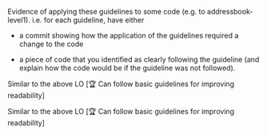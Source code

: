 <panel type="warning" header=":trophy: Can improve code readability :star::star:" expandable expanded no-close>

<panel type="warning" header=":trophy: Can explain the importance of readability :star::star:" expandable>
  <include src="../../book/codeQuality/maximiseReadability/introduction/full.md" />
</panel>

<panel type="warning" header=":trophy: Can follow basic guidelines for improving readability :star::star:" expandable>
  <include src="../../book/codeQuality/maximiseReadability/basic/full.md" />
  <panel header=":dart: Evidence" expanded>
  <div id="common-evidence">

Evidence of applying these guidelines to some code (e.g. to addressbook-level1). i.e. for each guideline, have either 
* a commit showing how the application of the guidelines required a change to the code
* a piece of code that you identified as clearly following the guideline (and explain how the code would be if the guideline was not followed).

  </div>
  </panel>
</panel>

<panel type="info" header=":trophy: Can follow intermediate guidelines for improving readability :star::star::star:" expandable>
  <include src="../../book/codeQuality/maximiseReadability/intermediate/full.md" />
  <panel header=":dart: Evidence" expanded>

Similar to the above LO [:trophy: Can follow basic guidelines for improving readability]

  </panel>
</panel>

<panel type="success" header=":trophy: Can follow advanced guidelines for improving readability :star::star::star::star:" expandable>
  <include src="../../book/codeQuality/maximiseReadability/advanced/full.md" />
  <panel header=":dart: Evidence" expanded>

Similar to the above LO [:trophy: Can follow basic guidelines for improving readability]

  </panel>
</panel>

</panel>
